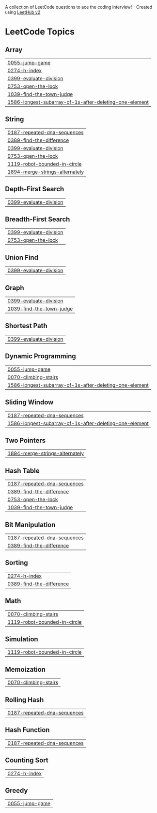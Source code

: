 A collection of LeetCode questions to ace the coding interview! - Created using [LeetHub v2](https://github.com/arunbhardwaj/LeetHub-2.0)
<!---LeetCode Topics Start-->
# LeetCode Topics
## Array
|  |
| ------- |
| [0055-jump-game](https://github.com/emiliewz/leetcode/tree/master/0055-jump-game) |
| [0274-h-index](https://github.com/emiliewz/leetcode/tree/master/0274-h-index) |
| [0399-evaluate-division](https://github.com/emiliewz/leetcode/tree/master/0399-evaluate-division) |
| [0753-open-the-lock](https://github.com/emiliewz/leetcode/tree/master/0753-open-the-lock) |
| [1039-find-the-town-judge](https://github.com/emiliewz/leetcode/tree/master/1039-find-the-town-judge) |
| [1586-longest-subarray-of-1s-after-deleting-one-element](https://github.com/emiliewz/leetcode/tree/master/1586-longest-subarray-of-1s-after-deleting-one-element) |
## String
|  |
| ------- |
| [0187-repeated-dna-sequences](https://github.com/emiliewz/leetcode/tree/master/0187-repeated-dna-sequences) |
| [0389-find-the-difference](https://github.com/emiliewz/leetcode/tree/master/0389-find-the-difference) |
| [0399-evaluate-division](https://github.com/emiliewz/leetcode/tree/master/0399-evaluate-division) |
| [0753-open-the-lock](https://github.com/emiliewz/leetcode/tree/master/0753-open-the-lock) |
| [1119-robot-bounded-in-circle](https://github.com/emiliewz/leetcode/tree/master/1119-robot-bounded-in-circle) |
| [1894-merge-strings-alternately](https://github.com/emiliewz/leetcode/tree/master/1894-merge-strings-alternately) |
## Depth-First Search
|  |
| ------- |
| [0399-evaluate-division](https://github.com/emiliewz/leetcode/tree/master/0399-evaluate-division) |
## Breadth-First Search
|  |
| ------- |
| [0399-evaluate-division](https://github.com/emiliewz/leetcode/tree/master/0399-evaluate-division) |
| [0753-open-the-lock](https://github.com/emiliewz/leetcode/tree/master/0753-open-the-lock) |
## Union Find
|  |
| ------- |
| [0399-evaluate-division](https://github.com/emiliewz/leetcode/tree/master/0399-evaluate-division) |
## Graph
|  |
| ------- |
| [0399-evaluate-division](https://github.com/emiliewz/leetcode/tree/master/0399-evaluate-division) |
| [1039-find-the-town-judge](https://github.com/emiliewz/leetcode/tree/master/1039-find-the-town-judge) |
## Shortest Path
|  |
| ------- |
| [0399-evaluate-division](https://github.com/emiliewz/leetcode/tree/master/0399-evaluate-division) |
## Dynamic Programming
|  |
| ------- |
| [0055-jump-game](https://github.com/emiliewz/leetcode/tree/master/0055-jump-game) |
| [0070-climbing-stairs](https://github.com/emiliewz/leetcode/tree/master/0070-climbing-stairs) |
| [1586-longest-subarray-of-1s-after-deleting-one-element](https://github.com/emiliewz/leetcode/tree/master/1586-longest-subarray-of-1s-after-deleting-one-element) |
## Sliding Window
|  |
| ------- |
| [0187-repeated-dna-sequences](https://github.com/emiliewz/leetcode/tree/master/0187-repeated-dna-sequences) |
| [1586-longest-subarray-of-1s-after-deleting-one-element](https://github.com/emiliewz/leetcode/tree/master/1586-longest-subarray-of-1s-after-deleting-one-element) |
## Two Pointers
|  |
| ------- |
| [1894-merge-strings-alternately](https://github.com/emiliewz/leetcode/tree/master/1894-merge-strings-alternately) |
## Hash Table
|  |
| ------- |
| [0187-repeated-dna-sequences](https://github.com/emiliewz/leetcode/tree/master/0187-repeated-dna-sequences) |
| [0389-find-the-difference](https://github.com/emiliewz/leetcode/tree/master/0389-find-the-difference) |
| [0753-open-the-lock](https://github.com/emiliewz/leetcode/tree/master/0753-open-the-lock) |
| [1039-find-the-town-judge](https://github.com/emiliewz/leetcode/tree/master/1039-find-the-town-judge) |
## Bit Manipulation
|  |
| ------- |
| [0187-repeated-dna-sequences](https://github.com/emiliewz/leetcode/tree/master/0187-repeated-dna-sequences) |
| [0389-find-the-difference](https://github.com/emiliewz/leetcode/tree/master/0389-find-the-difference) |
## Sorting
|  |
| ------- |
| [0274-h-index](https://github.com/emiliewz/leetcode/tree/master/0274-h-index) |
| [0389-find-the-difference](https://github.com/emiliewz/leetcode/tree/master/0389-find-the-difference) |
## Math
|  |
| ------- |
| [0070-climbing-stairs](https://github.com/emiliewz/leetcode/tree/master/0070-climbing-stairs) |
| [1119-robot-bounded-in-circle](https://github.com/emiliewz/leetcode/tree/master/1119-robot-bounded-in-circle) |
## Simulation
|  |
| ------- |
| [1119-robot-bounded-in-circle](https://github.com/emiliewz/leetcode/tree/master/1119-robot-bounded-in-circle) |
## Memoization
|  |
| ------- |
| [0070-climbing-stairs](https://github.com/emiliewz/leetcode/tree/master/0070-climbing-stairs) |
## Rolling Hash
|  |
| ------- |
| [0187-repeated-dna-sequences](https://github.com/emiliewz/leetcode/tree/master/0187-repeated-dna-sequences) |
## Hash Function
|  |
| ------- |
| [0187-repeated-dna-sequences](https://github.com/emiliewz/leetcode/tree/master/0187-repeated-dna-sequences) |
## Counting Sort
|  |
| ------- |
| [0274-h-index](https://github.com/emiliewz/leetcode/tree/master/0274-h-index) |
## Greedy
|  |
| ------- |
| [0055-jump-game](https://github.com/emiliewz/leetcode/tree/master/0055-jump-game) |
<!---LeetCode Topics End-->